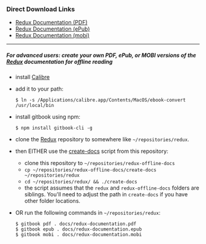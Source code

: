 ### Direct Download Links

+ [Redux Documentation (PDF)](https://github.com/paulkoegel/redux-offline-docs/raw/master/redux-documentation-2017-12-13.pdf)
+ [Redux Documentation (ePub)](https://github.com/paulkoegel/redux-offline-docs/raw/master/redux-documentation-2017-12-13.epub)
+ [Redux Documentation (mobi)](https://github.com/paulkoegel/redux-offline-docs/raw/master/redux-documentation-2017-12-13.mobi)

---

##### For advanced users: create your own PDF, ePub, or MOBI versions of the [Redux](https://github.com/reactjs/redux) documentation for offline reading
+ install [Calibre](http://calibre-ebook.com/)
+ add it to your path:

    ```
    $ ln -s /Applications/calibre.app/Contents/MacOS/ebook-convert /usr/local/bin
    ```

+ install gitbook using npm:

  ```
  $ npm install gitbook-cli -g
  ```

+ clone the [Redux](https://github.com/reactjs/redux) repository to somewhere like `~/repositories/redux`.

+ then EITHER use the [create-docs](./create-docs) script from this repository:
  - clone this repository to `~/repositories/redux-offline-docs`
  - `cp ~/repositories/redux-offline-docs/create-docs ~/repositories/redux`
  - `cd ~/repositories/redux/ && ./create-docs`
  - the script assumes that the `redux` and `redux-offline-docs` folders are siblings. You'll need to adjust the path in `create-docs` if you have other folder locations.

+ OR run the following commands in `~/repositories/redux`:

    ```
    $ gitbook pdf . docs/redux-documentation.pdf
    $ gitbook epub . docs/redux-documentation.epub
    $ gitbook mobi . docs/redux-documentation.mobi
    ```
